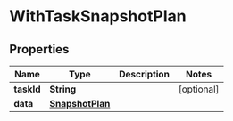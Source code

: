 

# WithTaskSnapshotPlan


## Properties

Name | Type | Description | Notes
------------ | ------------- | ------------- | -------------
**taskId** | **String** |  |  [optional]
**data** | [**SnapshotPlan**](SnapshotPlan.md) |  | 



